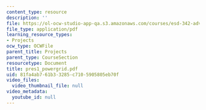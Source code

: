 ```yaml
---
content_type: resource
description: ''
file: https://ol-ocw-studio-app-qa.s3.amazonaws.com/courses/esd-342-advanced-system-architecture-spring-2006/81fa4ab761b33285c7105905805eb70f_pres1_powergrid.pdf
file_type: application/pdf
learning_resource_types:
- Projects
ocw_type: OCWFile
parent_title: Projects
parent_type: CourseSection
resourcetype: Document
title: pres1_powergrid.pdf
uid: 81fa4ab7-61b3-3285-c710-5905805eb70f
video_files:
  video_thumbnail_file: null
video_metadata:
  youtube_id: null
---
```

